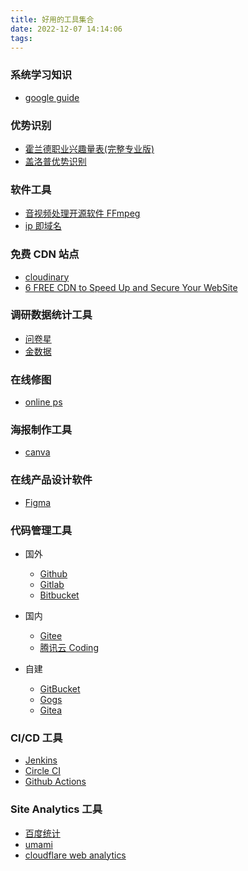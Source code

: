 ```yaml
---
title: 好用的工具集合
date: 2022-12-07 14:14:06
tags:
---
```


### 系统学习知识

- [google guide](https://www.googleguide.com/category/query-input/)

### 优势识别

- [霍兰德职业兴趣量表(完整专业版)](https://www.apesk.com/holland/index.html)
- [盖洛普优势识别](https://www.jianshu.com/p/de4af98bdbfc)

### 软件工具

- [音视频处理开源软件 FFmpeg](https://ffmpeg.org/)
- [ip 即域名](https://sslip.io)

### 免费 CDN 站点

- [cloudinary](https://cloudinary.com/)
- [6 FREE CDN to Speed Up and Secure Your WebSite](https://geekflare.com/free-cdn-list/#geekflare-toc-gcore-cdn)

### 调研数据统计工具

- [问卷星](https://www.wjx.cn/)
- [金数据](https://www.jinshuju.net/)

### 在线修图

- [online ps](https://ps.gaoding.com)

### 海报制作工具

- [canva](https://www.canva.cn/)

### 在线产品设计软件

- [Figma](https://www.figma.com/)

### 代码管理工具

- 国外

  - [Github](https://github.com/)
  - [Gitlab](https://about.gitlab.com/)
  - [Bitbucket](https://bitbucket.org/)

- 国内

  - [Gitee](https://gitee.com/)
  - [腾讯云 Coding](https://coding.net/)

- 自建
  - [GitBucket](https://gitbucket.github.io/)
  - [Gogs](https://github.com/gogs/gogs)
  - [Gitea](https://github.com/go-gitea/gitea)

### CI/CD 工具

- [Jenkins](https://www.jenkins.io/)
- [Circle CI](https://circleci.com/)
- [Github Actions](https://github.com/features/actions)

### Site Analytics 工具

- [百度统计](https://tongji.baidu.com/web5/welcome/login)
- [umami](https://umami.is/)
- [cloudflare web analytics](https://www.cloudflare.com/zh-cn/web-analytics/)
